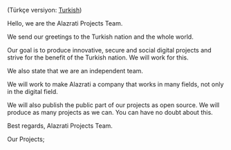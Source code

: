 (Türkçe versiyon: [Turkish]())

Hello, we are the Alazrati Projects Team.

We send our greetings to the Turkish nation and the whole world.

Our goal is to produce innovative, secure and social digital projects and strive for the benefit of the Turkish nation. We will work for this.

We also state that we are an independent team.

We will work to make Alazrati a company that works in many fields, not only in the digital field.

We will also publish the public part of our projects as open source.
We will produce as many projects as we can. You can have no doubt about this.

Best regards,
Alazrati Projects Team.

Our Projects;
